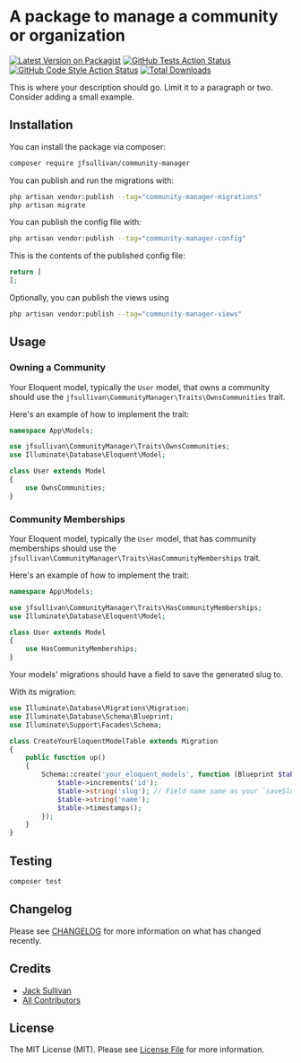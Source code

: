 # A package to manage a community or organization

[![Latest Version on Packagist](https://img.shields.io/packagist/v/jfsullivan/community-manager.svg?style=flat-square)](https://packagist.org/packages/jfsullivan/community-manager)
[![GitHub Tests Action Status](https://img.shields.io/github/actions/workflow/status/jfsullivan/community-manager/run-tests.yml?branch=main&label=tests&style=flat-square)](https://github.com/jfsullivan/community-manager/actions?query=workflow%3Arun-tests+branch%3Amain)
[![GitHub Code Style Action Status](https://img.shields.io/github/actions/workflow/status/jfsullivan/community-manager/fix-php-code-style-issues.yml?branch=main&label=code%20style&style=flat-square)](https://github.com/jfsullivan/community-manager/actions?query=workflow%3A"Fix+PHP+code+style+issues"+branch%3Amain)
[![Total Downloads](https://img.shields.io/packagist/dt/jfsullivan/community-manager.svg?style=flat-square)](https://packagist.org/packages/jfsullivan/community-manager)

This is where your description should go. Limit it to a paragraph or two. Consider adding a small example.

## Installation

You can install the package via composer:

```bash
composer require jfsullivan/community-manager
```

You can publish and run the migrations with:

```bash
php artisan vendor:publish --tag="community-manager-migrations"
php artisan migrate
```

You can publish the config file with:

```bash
php artisan vendor:publish --tag="community-manager-config"
```

This is the contents of the published config file:

```php
return [
];
```

Optionally, you can publish the views using

```bash
php artisan vendor:publish --tag="community-manager-views"
```

## Usage

### Owning a Community
Your Eloquent model, typically the `User` model, that owns a community should use the `jfsullivan\CommunityManager\Traits\OwnsCommunities` trait.

Here's an example of how to implement the trait:

```php
namespace App\Models;

use jfsullivan\CommunityManager\Traits\OwnsCommunities;
use Illuminate\Database\Eloquent\Model;

class User extends Model
{
    use OwnsCommunities;
}
```

### Community Memberships
Your Eloquent model, typically the `User` model, that has community memberships should use the `jfsullivan\CommunityManager\Traits\HasCommunityMemberships` trait.

Here's an example of how to implement the trait:

```php
namespace App\Models;

use jfsullivan\CommunityManager\Traits\HasCommunityMemberships;
use Illuminate\Database\Eloquent\Model;

class User extends Model
{
    use HasCommunityMemberships;
}
```

Your models' migrations should have a field to save the generated slug to.

With its migration:

```php
use Illuminate\Database\Migrations\Migration;
use Illuminate\Database\Schema\Blueprint;
use Illuminate\Support\Facades\Schema;

class CreateYourEloquentModelTable extends Migration
{
    public function up()
    {
        Schema::create('your_eloquent_models', function (Blueprint $table) {
            $table->increments('id');
            $table->string('slug'); // Field name same as your `saveSlugsTo`
            $table->string('name');
            $table->timestamps();
        });
    }
}

```

## Testing

```bash
composer test
```

## Changelog

Please see [CHANGELOG](CHANGELOG.md) for more information on what has changed recently.

## Credits

- [Jack Sullivan](https://github.com/jfsullivan)
- [All Contributors](../../contributors)

## License

The MIT License (MIT). Please see [License File](LICENSE.md) for more information.
